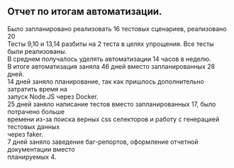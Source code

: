 ## Отчет по итогам автоматизации.

Было запланировано реализовать 16 тестовых сценариев, реализовано 20  
Тесты 9,10  и 13,14 разбиты на 2 теста в целях упрощения.
Все тесты были реализованы.  
В среднем получалось уделять автоматизации 14 часов в неделю.  
В итоге автоматизация заняла 46 дней вместо запланированных 28 дней.  
14 дней заняло планирование, так как пришлось дополнительно затратить время на  
запуск Node.JS через Docker.  
25 дней заняло написание тестов вместо запланированных 17, было потрачено больше  
времени из-за поиска верных css селекторов и работу с генерацией тестовых данных  
через faker.    
7 дней заняло заведение баг-репортов, оформление отчетной документации вместо  
планируемых 4.






